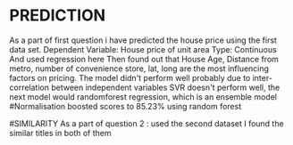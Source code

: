 # PREDICTION
As a part of first question i have predicted the house price using the first data set.
Dependent Variable: House price of unit area
Type: Continuous
And used regression here
Then found out that House Age, Distance from metro, number of convenience store, lat, long are the most influencing factors on pricing.
The model didn't perform well probably due to inter-correlation between independent variables
SVR doesn't perform well, the next model would randomforest regression, which is an ensemble model
#Normalisation boosted scores to 85.23% using random forest

#SIMILARITY
As a part of question 2 : used the second dataset
I found the similar titles in both of them
